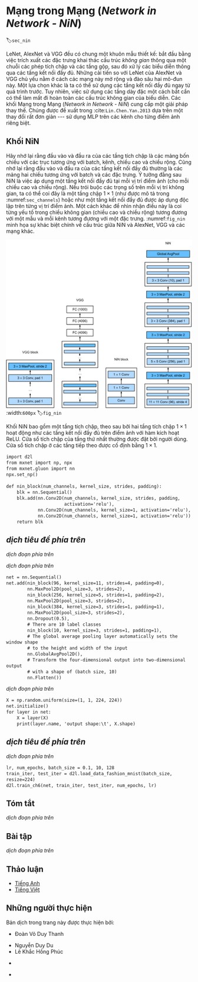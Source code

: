 <!-- ===================== Bắt đầu dịch Phần 1 ==================== -->
<!-- ========================================= REVISE PHẦN 1 - BẮT ĐẦU =================================== -->

<!--
# Network in Network (NiN)
-->

# Mạng trong Mạng (_Network in Network - NiN_)
:label:`sec_nin`

<!--
LeNet, AlexNet, and VGG all share a common design pattern: extract features exploiting *spatial* structure via a sequence of convolutions and pooling layers
and then post-process the representations via fully-connected layers.
The improvements upon LeNet by AlexNet and VGG mainly lie in how these later networks widen and deepen these two modules.
Alternatively, one could imagine using fully-connected layers earlier in the process.
However, a careless use of dense layers might give up the spatial structure of the representation entirely,
Network in Network (NiN) blocks offer an alternative.
They were proposed in :cite:`Lin.Chen.Yan.2013` based on a very simple insight---to use an MLP on the channels for each pixel separately.
-->

LeNet, AlexNet và VGG đều có chung một khuôn mẫu thiết kế: bắt đầu bằng việc trích xuất các đặc trưng khai thác cấu trúc *không gian* thông qua một chuỗi các phép tích chập và các tầng gộp, sau đó xử lý các biểu diễn thông qua các tầng kết nối đầy đủ.
Những cải tiến so với LeNet của AlexNet và VGG chủ yếu nằm ở cách các mạng này mở rộng và đào sâu hai mô-đun này.
Một lựa chọn khác là ta có thể sử dụng các tầng kết nối đầy đủ ngay từ quá trình trước.
Tuy nhiên, việc sử dụng các tầng dày đặc một cách bất cẩn có thể làm mất đi hoàn toàn các cấu trúc không gian của biểu diễn. 
Các khối Mạng trong Mạng (_Network in Network - NiN_) cung cấp một giải pháp thay thế.
Chúng được đề xuất trong :cite:`Lin.Chen.Yan.2013` dựa trên một thay đổi rất đơn giản --- sử dụng MLP trên các kênh cho từng điểm ảnh riêng biệt.

<!--
## NiN Blocks
-->

## Khối NiN

<!--
Recall that the inputs and outputs of convolutional layers consist of four-dimensional arrays with axes corresponding to the batch, channel, height, and width.
Also recall that the inputs and outputs of fully-connected layers are typically two-dimensional arrays corresponding to the batch, and features.
The idea behind NiN is to apply a fully-connected layer at each pixel location (for each height and  width).
If we tie the weights across each spatial location, we could think of this as a $1\times 1$ convolutional layer
(as described in :numref:`sec_channels`) or as a fully-connected layer acting independently on each pixel location.
Another way to view this is to think of each element in the spatial dimension (height and width) as equivalent to an example
and the channel as equivalent to a feature. :numref:`fig_nin` illustrates the main structural differences between NiN and AlexNet, VGG, and other networks.
-->


Hãy nhớ lại rằng đầu vào và đầu ra của các tầng tích chập là các mảng bốn chiều với các trục tương ứng với batch, kênh, chiều cao và chiều rộng.
Cũng nhớ lại rằng đầu vào và đầu ra của các tầng kết nối đầy đủ thường là các mảng hai chiều tương ứng với batch và các đặc trưng.
Ý tưởng đằng sau NiN là việc áp dụng một tầng kết nối đầy đủ tại mỗi vị trí điểm ảnh (cho mỗi chiều cao và chiều rộng).
Nếu trói buộc các trọng số trên mỗi vị trí không gian, ta có thể coi đây là một tầng chập $1\times 1$ (như được mô tả trong :numref:`sec_channels`) hoặc như một tầng kết nối đầy đủ được áp dụng độc lập trên từng vị trí điểm ảnh.
Một cách khác để nhìn nhận điều này là coi từng yếu tố trong chiều không gian (chiều cao và chiều rộng) tương đương với một mẫu
và mỗi kênh tương đương với một đặc trưng. :numref:`fig_nin` minh họa sự khác biệt chính về cấu trúc giữa NiN và AlexNet, VGG và các mạng khác.

<!--
![The figure on the left shows the network structure of AlexNet and VGG, and the figure on the right shows the network structure of NiN. ](../img/nin.svg)
-->

![Hình bên trái biểu diễn cấu trúc mạng của AlexNet và VGG, và hình bênh phải biểu diễn cấu trúc mạng của NiN](../img/nin.svg)
:width:`600px`
:label:`fig_nin`


<!--
The NiN block consists of one convolutional layer followed by two $1\times 1$ convolutional layers that act as per-pixel fully-connected layers with ReLU activations.
The convolution width of the first layer is typically set by the user.
The subsequent widths are fixed to $1 \times 1$.
-->

Khối NiN bao gồm một tầng tích chập, theo sau bởi hai tầng tích chập $1\times 1$ hoạt động như các tầng kết nối đầy đủ trên điểm ảnh với hàm kích hoạt ReLU.
Cửa sổ tích chập của tầng thứ nhất thường được đặt bởi người dùng.
Cửa sổ tích chập ở các tầng tiếp theo được cố định bằng $1 \times 1$.

```{.python .input  n=2}
import d2l
from mxnet import np, npx
from mxnet.gluon import nn
npx.set_np()

def nin_block(num_channels, kernel_size, strides, padding):
    blk = nn.Sequential()
    blk.add(nn.Conv2D(num_channels, kernel_size, strides, padding,
                      activation='relu'),
            nn.Conv2D(num_channels, kernel_size=1, activation='relu'),
            nn.Conv2D(num_channels, kernel_size=1, activation='relu'))
    return blk
```

<!-- ===================== Kết thúc dịch Phần 1 ===================== -->

<!-- ===================== Bắt đầu dịch Phần 2 ===================== -->

<!-- ========================================= REVISE PHẦN 1 - KẾT THÚC ===================================-->

<!-- ========================================= REVISE PHẦN 2 - BẮT ĐẦU ===================================-->

<!--
## NiN Model
-->

## *dịch tiêu đề phía trên*

<!--
The original NiN network was proposed shortly after AlexNet and clearly draws some inspiration.
NiN uses convolutional layers with window shapes of $11\times 11$, $5\times 5$, and $3\times 3$, and the corresponding numbers of output channels are the same as in AlexNet.
Each NiN block is followed by a maximum pooling layer with a stride of 2 and a window shape of $3\times 3$.
-->

*dịch đoạn phía trên*

<!--
Once significant difference between NiN and AlexNet is that NiN avoids dense connections altogether.
Instead, NiN uses an NiN block with a number of output channels equal to the number of label classes, followed by a *global* average pooling layer,
yielding a vector of [logits](https://en.wikipedia.org/wiki/Logit).
One advantage of NiN's design is that it significantly reduces the number of required model parameters.
However, in practice, this design sometimes requires increased model training time.
-->

*dịch đoạn phía trên*

```{.python .input  n=9}
net = nn.Sequential()
net.add(nin_block(96, kernel_size=11, strides=4, padding=0),
        nn.MaxPool2D(pool_size=3, strides=2),
        nin_block(256, kernel_size=5, strides=1, padding=2),
        nn.MaxPool2D(pool_size=3, strides=2),
        nin_block(384, kernel_size=3, strides=1, padding=1),
        nn.MaxPool2D(pool_size=3, strides=2),
        nn.Dropout(0.5),
        # There are 10 label classes
        nin_block(10, kernel_size=3, strides=1, padding=1),
        # The global average pooling layer automatically sets the window shape
        # to the height and width of the input
        nn.GlobalAvgPool2D(),
        # Transform the four-dimensional output into two-dimensional output
        # with a shape of (batch size, 10)
        nn.Flatten())
```

<!--
We create a data example to see the output shape of each block.
-->

*dịch đoạn phía trên*

```{.python .input}
X = np.random.uniform(size=(1, 1, 224, 224))
net.initialize()
for layer in net:
    X = layer(X)
    print(layer.name, 'output shape:\t', X.shape)
```

<!-- ===================== Kết thúc dịch Phần 2 ===================== -->

<!-- ===================== Bắt đầu dịch Phần 3 ===================== -->

<!--
## Data Acquisition and Training
-->

## *dịch tiêu đề phía trên*

<!--
As before we use Fashion-MNIST to train the model.
NiN's training is similar to that for AlexNet and VGG, but it often uses a larger learning rate.
-->

*dịch đoạn phía trên*

```{.python .input}
lr, num_epochs, batch_size = 0.1, 10, 128
train_iter, test_iter = d2l.load_data_fashion_mnist(batch_size, resize=224)
d2l.train_ch6(net, train_iter, test_iter, num_epochs, lr)
```

<!--
## Summary
-->

## Tóm tắt

<!--
* NiN uses blocks consisting of a convolutional layer and multiple $1\times 1$ convolutional layer. This can be used within the convolutional stack to allow for more per-pixel nonlinearity.
* NiN removes the fully connected layers and replaces them with global average pooling (i.e., summing over all locations) after reducing the number of channels to the desired number of outputs (e.g., 10 for Fashion-MNIST).
* Removing the dense layers reduces overfitting. NiN has dramatically fewer parameters.
* The NiN design influenced many subsequent convolutional neural networks designs.
-->

*dịch đoạn phía trên*

<!--
## Exercises
-->

## Bài tập

<!--
1. Tune the hyper-parameters to improve the classification accuracy.
2. Why are there two $1\times 1$ convolutional layers in the NiN block? Remove one of them, and then observe and analyze the experimental phenomena.
3. Calculate the resource usage for NiN
    * What is the number of parameters?
    * What is the amount of computation?
    * What is the amount of memory needed during training?
    * What is the amount of memory needed during inference?
4. What are possible problems with reducing the $384 \times 5 \times 5$ representation to a $10 \times 5 \times 5$ representation in one step?
-->

*dịch đoạn phía trên*

<!-- ===================== Kết thúc dịch Phần 3 ===================== -->
<!-- ========================================= REVISE PHẦN 2 - KẾT THÚC ===================================-->

<!--
## [Discussions](https://discuss.mxnet.io/t/2356)
-->

## Thảo luận
* [Tiếng Anh](https://discuss.mxnet.io/t/2356)
* [Tiếng Việt](https://forum.machinelearningcoban.com/c/d2l)

## Những người thực hiện
Bản dịch trong trang này được thực hiện bởi:
<!--
Tác giả của mỗi Pull Request điền tên mình và tên những người review mà bạn thấy
hữu ích vào từng phần tương ứng. Mỗi dòng một tên, bắt đầu bằng dấu `*`.

Lưu ý:
* Nếu reviewer không cung cấp tên, bạn có thể dùng tên tài khoản GitHub của họ
với dấu `@` ở đầu. Ví dụ: @aivivn.

* Tên đầy đủ của các reviewer có thể được tìm thấy tại https://github.com/aivivn/d2l-vn/blob/master/docs/contributors_info.md
-->

* Đoàn Võ Duy Thanh
<!-- Phần 1 -->
* Nguyễn Duy Du
* Lê Khắc Hồng Phúc

<!-- Phần 2 -->
*

<!-- Phần 3 -->
*
